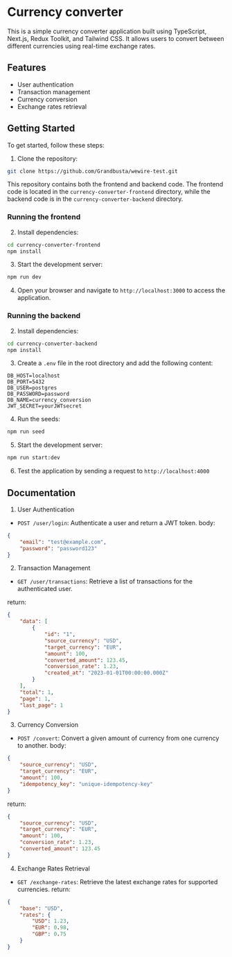 # Currency converter

This is a simple currency converter application built using TypeScript, Next.js, Redux Toolkit, and Tailwind CSS. It allows users to convert between different currencies using real-time exchange rates.

## Features

-   User authentication
-   Transaction management
-   Currency conversion
-   Exchange rates retrieval

## Getting Started

To get started, follow these steps:

1. Clone the repository:

```bash
git clone https://github.com/Grandbusta/wewire-test.git
```

This repository contains both the frontend and backend code. The frontend code is located in the `currency-converter-frontend` directory, while the backend code is in the `currency-converter-backend` directory.

### Running the frontend

2. Install dependencies:

```bash
cd currency-converter-frontend
npm install
```

3. Start the development server:

```bash
npm run dev
```

4. Open your browser and navigate to `http://localhost:3000` to access the application.

### Running the backend

2. Install dependencies:

```bash
cd currency-converter-backend
npm install
```

3. Create a `.env` file in the root directory and add the following content:

```
DB_HOST=localhost
DB_PORT=5432
DB_USER=postgres
DB_PASSWORD=password
DB_NAME=currency_conversion
JWT_SECRET=yourJWTsecret
```

4. Run the seeds:

```bash
npm run seed
```

5. Start the development server:

```bash
npm run start:dev
```

6. Test the application by sending a request to `http://localhost:4000`

## Documentation

1. User Authentication
-   `POST /user/login`: Authenticate a user and return a JWT token.
body:
```json
{
    "email": "test@example.com",
    "password": "password123"
}
```

2. Transaction Management
-   `GET /user/transactions`: Retrieve a list of transactions for the authenticated user.

return:
```json
{
    "data": [
        {
            "id": "1",
            "source_currency": "USD",
            "target_currency": "EUR",
            "amount": 100,
            "converted_amount": 123.45,
            "conversion_rate": 1.23,
            "created_at": "2023-01-01T00:00:00.000Z"
        }
    ],
    "total": 1,
    "page": 1,
    "last_page": 1
}
```

3. Currency Conversion
-   `POST /convert`: Convert a given amount of currency from one currency to another.
body:
```json
{
    "source_currency": "USD",
    "target_currency": "EUR",
    "amount": 100,
    "idempotency_key": "unique-idempotency-key"
}
```
return:
```json
{
    "source_currency": "USD",
    "target_currency": "EUR",
    "amount": 100,
    "conversion_rate": 1.23,
    "converted_amount": 123.45
}
```

4. Exchange Rates Retrieval
-   `GET /exchange-rates`: Retrieve the latest exchange rates for supported currencies.
return:
```json
{
    "base": "USD",
    "rates": {
        "USD": 1.23,
        "EUR": 0.98,
        "GBP": 0.75
    }
}
```
